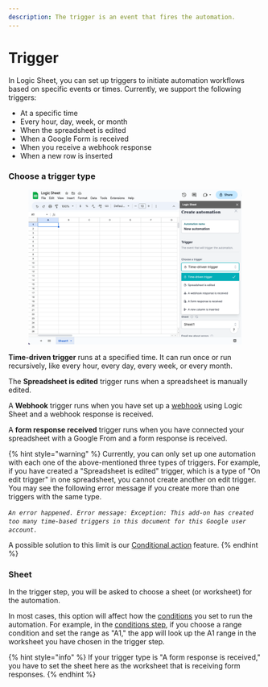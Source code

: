 ```yaml
---
description: The trigger is an event that fires the automation.
---
```


# Trigger

In Logic Sheet, you can set up triggers to initiate automation workflows based on specific events or times. Currently, we support the following triggers:

-   At a specific time
-   Every hour, day, week, or month
-   When the spreadsheet is edited
-   When a Google Form is received
-   When you receive a webhook response
-   When a new row is inserted

### Choose a trigger type

<figure><img src="../.gitbook/img/trigger-types.png" alt=""><figcaption></figcaption></figure>

**Time-driven trigger** runs at a specified time. It can run once or run recursively, like every hour, every day, every week, or every month.

The **Spreadsheet is edited** trigger runs when a spreadsheet is manually edited.

A **Webhook** trigger runs when you have set up a [webhook](./add-connections//webhook.md) using Logic Sheet and a webhook response is received.

A **form response received** trigger runs when you have connected your spreadsheet with a Google From and a form response is received.

{% hint style="warning" %}
Currently, you can only set up one automation with each one of the above-mentioned three types of triggers. For example, if you have created a "Spreadsheet is edited" trigger, which is a type of "On edit trigger" in one spreadsheet, you cannot create another on edit trigger. You may see the following error message if you create more than one triggers with the same type.

_`An error happened. Error message: Exception: This add-on has created too many time-based triggers in this document for this Google user account.`_

A possible solution to this limit is our [Conditional action](actions/conditional-actions.md) feature.&#x20;
{% endhint %}

### Sheet

In the trigger step, you will be asked to choose a sheet (or worksheet) for the automation.&#x20;

In most cases, this option will affect how the [conditions](conditions.md) you set to run the automation. For example, in the [conditions step](conditions.md), if you choose a range condition and set the range as "A1," the app will look up the A1 range in the worksheet you have chosen in the trigger step.

{% hint style="info" %}
If your trigger type is "A form response is received," you have to set the sheet here as the worksheet that is receiving form responses.
{% endhint %}
